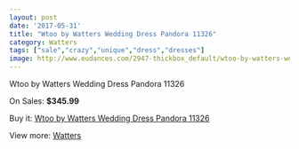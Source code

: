 ```yaml
---
layout: post
date: '2017-05-31'
title: "Wtoo by Watters Wedding Dress Pandora 11326"
category: Watters
tags: ["sale","crazy","unique","dress","dresses"]
image: http://www.eudances.com/2947-thickbox_default/wtoo-by-watters-wedding-dress-pandora-11326.jpg
---
```

Wtoo by Watters Wedding Dress Pandora 11326

On Sales: **$345.99**
<a href="https://www.eudances.com/en/watters/1025-wtoo-by-watters-wedding-dress-pandora-11326.html"><amp-img layout="responsive" width="600" height="600" src="//www.eudances.com/2947-thickbox_default/wtoo-by-watters-wedding-dress-pandora-11326.jpg" alt="Wtoo by Watters Wedding Dress Pandora 11326 0" /></a>
<a href="https://www.eudances.com/en/watters/1025-wtoo-by-watters-wedding-dress-pandora-11326.html"><amp-img layout="responsive" width="600" height="600" src="//www.eudances.com/2949-thickbox_default/wtoo-by-watters-wedding-dress-pandora-11326.jpg" alt="Wtoo by Watters Wedding Dress Pandora 11326 1" /></a>
<a href="https://www.eudances.com/en/watters/1025-wtoo-by-watters-wedding-dress-pandora-11326.html"><amp-img layout="responsive" width="600" height="600" src="//www.eudances.com/2948-thickbox_default/wtoo-by-watters-wedding-dress-pandora-11326.jpg" alt="Wtoo by Watters Wedding Dress Pandora 11326 2" /></a>

Buy it: [Wtoo by Watters Wedding Dress Pandora 11326](https://www.eudances.com/en/watters/1025-wtoo-by-watters-wedding-dress-pandora-11326.html "Wtoo by Watters Wedding Dress Pandora 11326")

View more: [Watters](https://www.eudances.com/en/12-watters "Watters")
